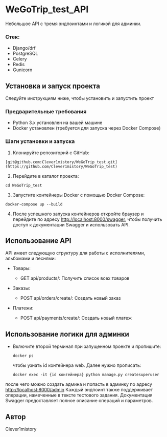 # WeGoTrip_test_API

Небольшое API с тремя эндпоинтами и логикой для админки.
### Стек: 
- Django/drf
- PostgreSQL
- Celery
- Redis
- Gunicorn
  
## Установка и запуск проекта

Следуйте инструкциям ниже, чтобы установить и запустить проект

### Предварительные требования

- Python 3.x установлен на вашей машине
- Docker установлен (требуется для запуска через Docker Compose)

### Шаги установки и запуска

1. Клонируйте репозиторий с GitHub:

```
[git@github.com:Clever1mistory/WeGoTrip_test.git](https://github.com/Clever1mistory/WeGoTrip_test)
```

2. Перейдите в каталог проекта:
```
cd WeGoTrip_test
```
3. Запустите контейнеры Docker с помощью Docker Compose:
```
docker-compose up --build
```
4. После успешного запуска контейнеров откройте браузер и перейдите по адресу [<http://localhost:8000/swagger>](http://localhost:8000/swagger), чтобы получить доступ к документации Swagger и использовать API.

## Использование API

API имеет следующую структуру для работы с исполнителями, альбомами и песнями:

- Товары:
  - GET api/products/: Получить список всех товаров
  
- Заказы:
  - POST api/orders/create/: Создать новый заказ
  
- Платежи:
  - POST api/payments/create/: Создать новый платеж


## Использование логики для админки

- Включите второй терминал при запущенном проекте и пропишите:
  ```
  docker ps
  ```
  чтобы узнать id контейнера web.
  Далее нужно прописать:

  ```
  docker exec -it {id контейнера} python manage.py createsuperuser
  ```
после чего можно создать админа и попасть в админку по адресу [<http://localhost:8000/admin>](http://localhost:8000/admin)
Каждый эндпоинт также поддерживает операции, намеченные в тексте тестового задания. Документация Swagger предоставляет полное описание операций и параметров.


## Автор
Clever1mistory
